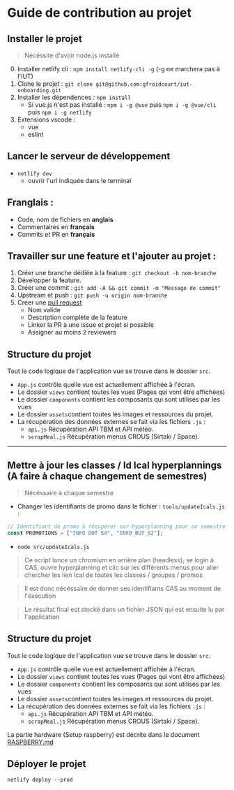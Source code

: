 # Guide de contribution au projet

## Installer le projet

> Nécéssite d'avoir node.js installé

0. Installer netlify cli : `npm install netlify-cli -g` (-g ne marchera pas à l'IUT)
1. Clone le projet : `git clone git@github.com:gfroidcourt/iut-onboarding.git`
2. Installer les dépendences : `npm install`
    - Si vue.js n'est pas installé : `npm i -g @vue` puis `npm i -g @vue/cli` puis `npm i -g netlify`
3. Extensions vscode :
    - vue
    - eslint


## Lancer le serveur de développement

- `netlify dev`
    - ouvrir l'url indiquée dans le terminal  

## Franglais :

- Code, nom de fichiers en **anglais**
- Commentaires en **français**
- Commits et PR en **français**


## Travailler sur une feature et l'ajouter au projet :

1. Créer une branche dédiée à la feature : `git checkout -b nom-branche`
2. Développer la feature.
3. Créer une commit : `git add -A && git commit -m "Message de commit"`
4. Upstream et push : `git push -u origin nom-branche`
5. Créer une [pull request](https://github.com/gfroidcourt/iut-onboarding/pulls)
    - Nom valide
    - Description complète de la feature
    - Linker la PR à une issue et projet si possible
    - Assigner au moins 2 reviewers

## Structure du projet

Tout le code logique de l'application vue se trouve dans le dossier `src`.

- `App.js` contrôle quelle vue est actuellement affichée à l'écran.
- Le dossier `views` contient toutes les vues (Pages qui vont être affichées)
- Le dossier `components` contient les composants qui sont utilisés par les vues
- Le dossier `assets`contient toutes les images et ressources du projet.
- La récupération des données externes se fait via les fichiers `.js` :
    - `api.js` Récupération API TBM et API météo.
    - `scrapMeal.js` Récupération menus CROUS (Sirtaki / Space).

***
## Mettre à jour les classes / Id Ical hyperplannings (A faire à chaque changement de semestres)
> Nécéssaire à chaque semestre

- Changer les identifiants de promo dans le fichier : `tools/updateIcals.js` :
```js
// Identifiant de promo à récupérer sur hyperplanning pour ce semestre
const PROMOTIONS = ["INFO DUT S4", "INFO_BUT_S2"];
```

- `node src/updateIcals.js`

> Ce script lance un chromium en arrière plan (headless), se login à CAS, ouvre hyperplanning et clic sur les différents menus pour aller chercher les lien Ical de toutes les classes / groupes / promos

> Il est donc nécéssaire de donner ses identifiants CAS au moment de l'éxécution

> Le résultat final est stocké dans un fichier JSON qui est ensuite lu par l'application

## Structure du projet

Tout le code logique de l'application vue se trouve dans le dossier `src`.

- `App.js` contrôle quelle vue est actuellement affichée à l'écran.
- Le dossier `views` contient toutes les vues (Pages qui vont être affichées)
- Le dossier `components` contient les composants qui sont utilisés par les vues
- Le dossier `assets`contient toutes les images et ressources du projet.
- La récupération des données externes se fait via les fichiers `.js` :
    - `api.js` Récupération API TBM et API météo.
    - `scrapMeal.js` Récupération menus CROUS (Sirtaki / Space).


La partie hardware (Setup raspberry) est décrite dans le document [RASPBERRY.md](./RASPBERRY.md)

## Déployer le projet

`netlify deploy --prod`
